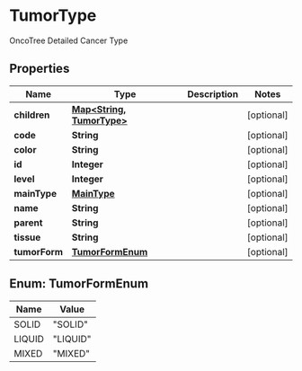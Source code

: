 

# TumorType

OncoTree Detailed Cancer Type

## Properties

| Name | Type | Description | Notes |
|------------ | ------------- | ------------- | -------------|
|**children** | [**Map&lt;String, TumorType&gt;**](TumorType.md) |  |  [optional] |
|**code** | **String** |  |  [optional] |
|**color** | **String** |  |  [optional] |
|**id** | **Integer** |  |  [optional] |
|**level** | **Integer** |  |  [optional] |
|**mainType** | [**MainType**](MainType.md) |  |  [optional] |
|**name** | **String** |  |  [optional] |
|**parent** | **String** |  |  [optional] |
|**tissue** | **String** |  |  [optional] |
|**tumorForm** | [**TumorFormEnum**](#TumorFormEnum) |  |  [optional] |



## Enum: TumorFormEnum

| Name | Value |
|---- | -----|
| SOLID | &quot;SOLID&quot; |
| LIQUID | &quot;LIQUID&quot; |
| MIXED | &quot;MIXED&quot; |




